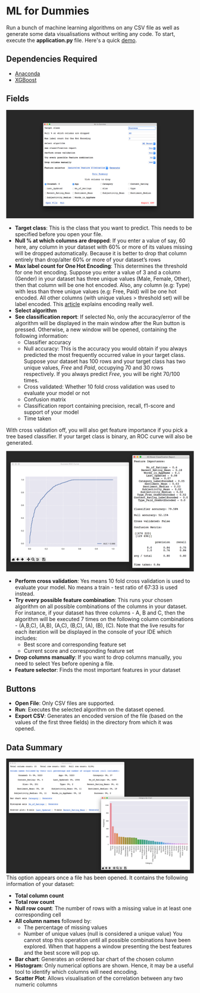 # ML for Dummies
Run a bunch of machine learning algorithms on any CSV file as well as generate some data visualisations without writing any code. To start, execute the **application.py** file. Here's a quick [demo](https://youtu.be/fd6efh9Zwoc).

## Dependencies Required
* [Anaconda](https://www.anaconda.com/download/#macos)
* [XGBoost](https://xgboost.readthedocs.io/en/latest/build.html)


## Fields
![Main Window:](https://github.com/mastermueez/ML-for-Dummies/blob/master/Pics/MainWindow.png)
* **Target class**: This is the class that you want to predict. This needs to be specified before you open your file.
*  **Null % at which columns are dropped**: If you enter a value of say, 60 here, any column in your dataset with 60% or more of its values missing will be dropped automatically. Because it is better to drop that column entirely than drop/alter 60% or more of your dataset’s rows
* **Max label count for One Hot Encoding**: This determines the threshold for one hot encoding. Suppose you enter a value of 3 and a column (Gender) in your dataset has three unique values (Male, Female, Other), then that column will be one hot encoded. Also, any column (e.g: Type) with less than three unique values (e.g: Free, Paid) will be one hot encoded. All other columns (with unique values > threshold set) will be label encoded. This [article](http://pbpython.com/categorical-encoding.html) explains encoding really well.
* **Select algorithm**
* **See classification report**: If selected No, only the accuracy/error of the algorithm will be displayed in the main window after the Run button is pressed. Otherwise, a new window will be opened, containing the following information:
  * Classifier accuracy
  * Null accuracy: This is the accuracy you would obtain if you always predicted the most frequently occurred value in your target class. Suppose your dataset has 100 rows and your target class has two unique values, *Free* and *Paid*, occupying 70 and 30 rows respectively. If you always predict *Free*, you will be right 70/100 times.
  * Cross validated: Whether 10 fold cross validation was used to evaluate your model or not
  * Confusion matrix
  * Classification report containing precision, recall, f1-score and support of your model
  * Time taken

With cross validation off, you will also get feature importance if you pick a tree based classifier. If your target class is binary, an ROC curve will also be generated.

![Clf Report w/ CV Off:](https://github.com/mastermueez/ML-for-Dummies/blob/master/Pics/Clf.png)
* **Perform cross validation**: Yes means 10 fold cross validation is used to evaluate your model. No means a train - test ratio of 67:33 is used instead.
* **Try every possible feature combination**: This runs your chosen algorithm on all possible combinations of the columns in your dataset. For instance, if your dataset has three columns - A, B and C, then the algorithm will be executed 7 times on the following column combinations - (A,B,C), (A,B), (A,C), (B,C), (A), (B), (C). Note that the live results for each iteration will be displayed in the console of your IDE which includes:
  * Best score and corresponding feature set
  * Current score and corresponding feature set
* **Drop columns manually**: If you want to drop columns manually, you need to select Yes before opening a file.
* **Feature selector**: Finds the most important features in your dataset



## Buttons
* **Open File**: Only CSV files are supported.
* **Run**: Executes the selected algorithm on the dataset opened.
* **Export CSV**: Generates an encoded version of the file (based on the values of the first three fields) in the directory from which it was opened.

## Data Summary
![Data Summary:](https://github.com/mastermueez/ML-for-Dummies/blob/master/Pics/DataSummary.png)
This option appears once a file has been opened. It contains the following information of your dataset:
* **Total column count**
* **Total row count**
* **Null row count**: The number of rows with a missing value in at least one corresponding cell
* **All column names** followed by:
  * The percentage of missing values
  * Number of unique values (null is considered a unique value)
You cannot stop this operation until all possible combinations have been explored. When that happens a window presenting the best features and the best score will pop up.
* **Bar chart**: Generates an ordered bar chart of the chosen column
* **Histogram**: Only numerical options are shown. Hence, it may be a useful tool to identify which columns will need encoding.
* **Scatter Plot**: Allows visualisation of the correlation between any two numeric columns
